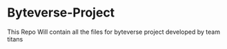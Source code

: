 # Byteverse-Project
This Repo Will contain all the files for byteverse project developed by team titans
